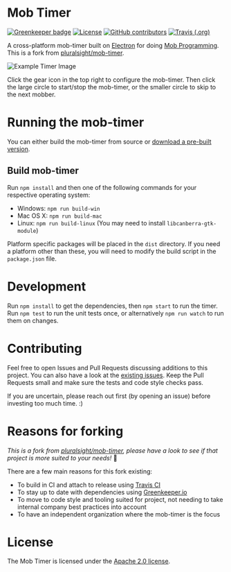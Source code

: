 # Mob Timer

[![Greenkeeper badge](https://badges.greenkeeper.io/mob-timer/mob-timer.svg)](https://greenkeeper.io/)
[![License](https://img.shields.io/github/license/mob-timer/mob-timer.svg)](LICENSE)
[![GitHub contributors](https://img.shields.io/github/contributors/mob-timer/mob-timer.svg)](https://github.com/mob-timer/mob-timer/graphs/contributors)
[![Travis (.org)](https://img.shields.io/travis/mob-timer/mob-timer/master.svg)](https://travis-ci.org/mob-timer/mob-timer/branches)

A cross-platform mob-timer built on [Electron](http://electron.atom.io/)
for doing [Mob Programming](http://mobprogramming.org/). This is a fork from [pluralsight/mob-timer](https://github.com/pluralsight/mob-timer).

![Example Timer Image](timer-example.png)

Click the gear icon in the top right to configure the mob-timer.
Then click the large circle to start/stop the mob-timer,
or the smaller circle to skip to the next mobber.

# Running the mob-timer

You can either build the mob-timer from source or [download a pre-built version](https://github.com/mob-timer/mob-timer/releases).

## Build mob-timer

Run `npm install` and then one of the following commands for your respective operating system:
- Windows: `npm run build-win`
- Mac OS X: `npm run build-mac`
- Linux: `npm run build-linux` (You may need to install `libcanberra-gtk-module`)

Platform specific packages will be placed in the `dist` directory.
If you need a platform other than these, you will need to modify the build script in the `package.json` file.


# Development

Run `npm install` to get the dependencies, then `npm start` to run the timer.
Run `npm test` to run the unit tests once, or alternatively `npm run watch` to run them on changes.


# Contributing

Feel free to open Issues and Pull Requests discussing additions to this project. You can also have a look at the [existing issues](https://github.com/mob-timer/mob-timer/issues). Keep the Pull Requests small and make sure the tests and code style checks pass.

If you are uncertain, please reach out first (by opening an issue) before investing too much time. :)

# Reasons for forking

_This is a fork from [pluralsight/mob-timer](https://github.com/pluralsight/mob-timer), please have a look to see if that project is more suited to your needs!_ 🙂
 
There are a few main reasons for this fork existing:

- To build in CI and attach to release using [Travis CI](https://travis-ci.org/)
- To stay up to date with dependencies using [Greenkeeper.io](https://greenkeeper.io/)
- To move to code style and tooling suited for project, not needing to take internal company best practices into account
- To have an independent organization where the mob-timer is the focus

# License

The Mob Timer is licensed under the [Apache 2.0 license](LICENSE).
